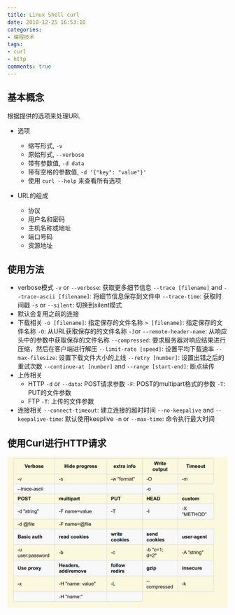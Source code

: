 ```yaml
---
title: Linux Shell curl
date: 2018-12-25 16:53:10
categories:
- 编程技术
tags:
- curl
- http
comments: true
---
```


## 基本概念

根据提供的选项来处理URL

* 选项
  * 缩写形式, `-v`
  * 原始形式, `--verbose`
  * 带有参数值, `-d data`
  * 带有空格的参数值, `-d '{"key": "value"}'`
  * 使用 `curl --help` 来查看所有选项

* URL的组成
  * 协议
  * 用户名和密码
  * 主机名称或地址
  * 端口号码
  * 资源地址

## 使用方法

* verbose模式
    `-v` or `--verbose`: 获取更多细节信息
    `--trace [filename]` and `--trace-ascii [filename]`: 将细节信息保存到文件中
    `--trace-time`: 获取时间戳
    `-s` or `--silent`: 切换到silent模式
* 默认会复用之前的连接
* 下载相关
    `-o [filename]`: 指定保存的文件名称
    `> [filename]`: 指定保存的文件名称
    `-O`: 从URL获取保存的的文件名称
    `-J`or `--remote-header-name`: 从响应头中的参数中获取保存的文件名称
    `--compressed`: 要求服务器对响应结果进行压缩，然后在客户端进行解压
    `--limit-rate [speed]`: 设置平均下载速率
    `--max-filesize`: 设置下载文件大小的上线
    `--retry [number]`: 设置出错之后的重试次数
    `--continue-at [number]` and `--range [start-end]`: 断点续传
* 上传相关
  * HTTP
    `-d` or `--data`: POST请求参数
    `-F`: POST的multipart格式的参数
    `-T`: PUT的文件参数
  * FTP
    `-T`: 上传的文件参数
* 连接相关
    `--connect-timeout`: 建立连接的超时时间
    `--no-keepalive` and `--keepalive-time`: 默认使用keeplive
    `-m` or `--max-time`: 命令执行最大时间

## 使用Curl进行HTTP请求

![http with curl](/images/HTTP_With_Curl.png)